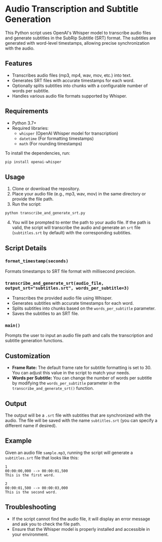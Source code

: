 
# Audio Transcription and Subtitle Generation

This Python script uses OpenAI's Whisper model to transcribe audio files and generate subtitles in the SubRip Subtitle (SRT) format. The subtitles are generated with word-level timestamps, allowing precise synchronization with the audio.

## Features
- Transcribes audio files (mp3, mp4, wav, mov, etc.) into text.
- Generates SRT files with accurate timestamps for each word.
- Optionally splits subtitles into chunks with a configurable number of words per subtitle.
- Handles various audio file formats supported by Whisper.

## Requirements

- Python 3.7+
- Required libraries:
  - `whisper` (OpenAI Whisper model for transcription)
  - `datetime` (For formatting timestamps)
  - `math` (For rounding timestamps)
  
To install the dependencies, run:

```bash
pip install openai-whisper
```

## Usage

1. Clone or download the repository.
2. Place your audio file (e.g., mp3, wav, mov) in the same directory or provide the file path.
3. Run the script:

```bash
python transcribe_and_generate_srt.py
```

4. You will be prompted to enter the path to your audio file. If the path is valid, the script will transcribe the audio and generate an `srt` file (`subtitles.srt` by default) with the corresponding subtitles.

## Script Details

### `format_timestamp(seconds)`
Formats timestamps to SRT file format with millisecond precision.

### `transcribe_and_generate_srt(audio_file, output_srt="subtitles.srt", words_per_subtitle=3)`
- Transcribes the provided audio file using Whisper.
- Generates subtitles with accurate timestamps for each word.
- Splits subtitles into chunks based on the `words_per_subtitle` parameter.
- Saves the subtitles to an SRT file.

### `main()`
Prompts the user to input an audio file path and calls the transcription and subtitle generation functions.

## Customization
- **Frame Rate:** The default frame rate for subtitle formatting is set to 30. You can adjust this value in the script to match your needs.
- **Words per Subtitle:** You can change the number of words per subtitle by modifying the `words_per_subtitle` parameter in the `transcribe_and_generate_srt()` function.

## Output
The output will be a `.srt` file with subtitles that are synchronized with the audio. The file will be saved with the name `subtitles.srt` (you can specify a different name if desired).

## Example

Given an audio file `sample.mp3`, running the script will generate a `subtitles.srt` file that looks like this:

```
1
00:00:00,000 --> 00:00:01,500
This is the first word.

2
00:00:01,500 --> 00:00:03,000
This is the second word.
```

## Troubleshooting

- If the script cannot find the audio file, it will display an error message and ask you to check the file path.
- Ensure that the Whisper model is properly installed and accessible in your environment.
